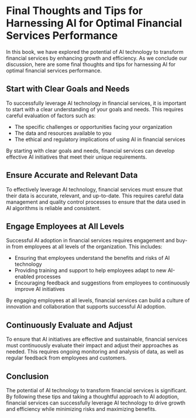 Final Thoughts and Tips for Harnessing AI for Optimal Financial Services Performance
===========================================================================================================

In this book, we have explored the potential of AI technology to transform financial services by enhancing growth and efficiency. As we conclude our discussion, here are some final thoughts and tips for harnessing AI for optimal financial services performance.

Start with Clear Goals and Needs
--------------------------------

To successfully leverage AI technology in financial services, it is important to start with a clear understanding of your goals and needs. This requires careful evaluation of factors such as:

* The specific challenges or opportunities facing your organization
* The data and resources available to you
* The ethical and regulatory implications of using AI in financial services

By starting with clear goals and needs, financial services can develop effective AI initiatives that meet their unique requirements.

Ensure Accurate and Relevant Data
---------------------------------

To effectively leverage AI technology, financial services must ensure that their data is accurate, relevant, and up-to-date. This requires careful data management and quality control processes to ensure that the data used in AI algorithms is reliable and consistent.

Engage Employees at All Levels
------------------------------

Successful AI adoption in financial services requires engagement and buy-in from employees at all levels of the organization. This includes:

* Ensuring that employees understand the benefits and risks of AI technology
* Providing training and support to help employees adapt to new AI-enabled processes
* Encouraging feedback and suggestions from employees to continuously improve AI initiatives

By engaging employees at all levels, financial services can build a culture of innovation and collaboration that supports successful AI adoption.

Continuously Evaluate and Adjust
--------------------------------

To ensure that AI initiatives are effective and sustainable, financial services must continuously evaluate their impact and adjust their approaches as needed. This requires ongoing monitoring and analysis of data, as well as regular feedback from employees and customers.

Conclusion
----------

The potential of AI technology to transform financial services is significant. By following these tips and taking a thoughtful approach to AI adoption, financial services can successfully leverage AI technology to drive growth and efficiency while minimizing risks and maximizing benefits.
